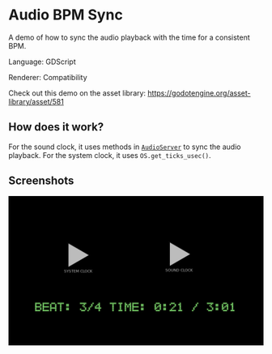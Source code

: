 # Audio BPM Sync

A demo of how to sync the audio playback with the time for a consistent BPM.

Language: GDScript

Renderer: Compatibility

Check out this demo on the asset library: https://godotengine.org/asset-library/asset/581

## How does it work?

For the sound clock, it uses methods in
[`AudioServer`](https://docs.godotengine.org/en/latest/classes/class_audioserver.html)
to sync the audio playback.
For the system clock, it uses `OS.get_ticks_usec()`.

## Screenshots

![Screenshot](screenshots/bpm.png)
